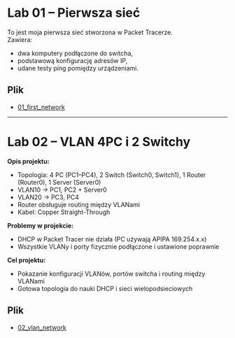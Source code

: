 # Lab 01 – Pierwsza sieć

To jest moja pierwsza sieć stworzona w Packet Tracerze.  
Zawiera:
- dwa komputery podłączone do switcha,  
- podstawową konfigurację adresów IP,  
- udane testy ping pomiędzy urządzeniami.  

## Plik
- [01_first_network](01_first_network)

---


# Lab 02 – VLAN 4PC i 2 Switchy

**Opis projektu:**  
- Topologia: 4 PC (PC1–PC4), 2 Switch (Switch0, Switch1), 1 Router (Router0), 1 Server (Server0)  
- VLAN10 → PC1, PC2 + Server0  
- VLAN20 → PC3, PC4  
- Router obsługuje routing między VLANami  
- Kabel: Copper Straight-Through  

**Problemy w projekcie:**  
- DHCP w Packet Tracer nie działa (PC używają APIPA 169.254.x.x)  
- Wszystkie VLANy i porty fizycznie podłączone i ustawione poprawnie  

**Cel projektu:**  
- Pokazanie konfiguracji VLANów, portów switcha i routing między VLANami  
- Gotowa topologia do nauki DHCP i sieci wielopodsieciowych  

## Plik
- [02_vlan_network](02_vlan_network)
